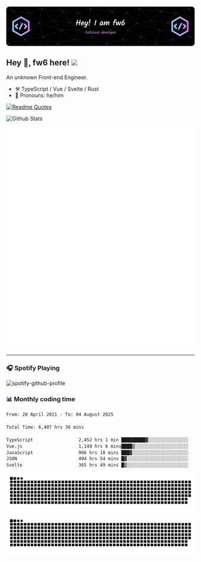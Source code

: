 ![Header](github-header-image.png)

## Hey 👋, fw6 here! <img src="https://github.githubassets.com/images/mona-whisper.gif" height="24" />


An unknown Front-end Engineer.

-   :hammer_and_pick: TypeScript / Vue / Svelte / Rust
-   :man: Pronouns: he/him


[![Readme Quotes](https://quotes-github-readme.vercel.app/api?type=horizontal&theme=algolia)](https://github.com/piyushsuthar/github-readme-quotes)



![Github Stats](https://github-readme-stats.vercel.app/api?username=fw6&bg_color=30,e96443,904e95&title_color=fff&text_color=fff)

![](https://raw.githubusercontent.com/fw6/github-stats-transparent/output/generated/overview.svg)
![](https://raw.githubusercontent.com/fw6/github-stats-transparent/output/generated/languages.svg)


---

### 🎧 Spotify Playing

<!-- ![spotify-github-profile](/img/default.svg) -->

![spotify-github-profile](https://spotify-github-profile.vercel.app/api/view.svg?uid=r6wn4hdvypv0lkzyrj0e0pjct&cover_image=true&theme=default&show_offline=true&background_color=9a10ad&interchange=true&bar_color_cover=true)



### :bar_chart: Monthly coding time 

<!--START_SECTION:waka-->

```txt
From: 28 April 2021 - To: 04 August 2025

Total Time: 6,407 hrs 36 mins

TypeScript                 2,452 hrs 1 min █████████▓░░░░░░░░░░░░░░░   38.27 %
Vue.js                     1,149 hrs 6 mins████▒░░░░░░░░░░░░░░░░░░░░   17.93 %
JavaScript                 966 hrs 18 mins ███▓░░░░░░░░░░░░░░░░░░░░░   15.08 %
JSON                       404 hrs 54 mins █▓░░░░░░░░░░░░░░░░░░░░░░░   06.32 %
Svelte                     365 hrs 49 mins █▒░░░░░░░░░░░░░░░░░░░░░░░   05.71 %
```

<!--END_SECTION:waka-->




![github contribution grid snake animation](https://raw.githubusercontent.com/platane/platane/output/github-contribution-grid-snake-dark.svg#gh-dark-mode-only)![github contribution grid snake animation](https://raw.githubusercontent.com/platane/platane/output/github-contribution-grid-snake.svg#gh-light-mode-only)
